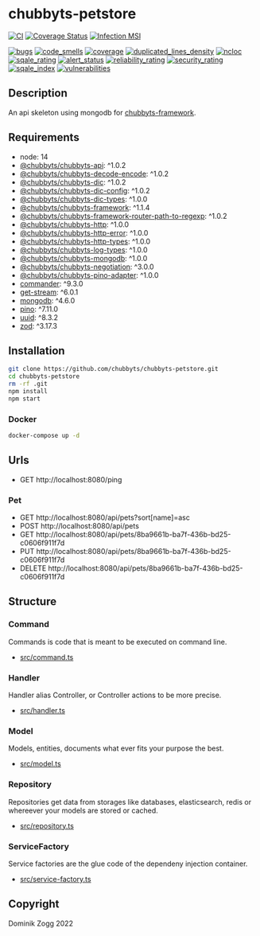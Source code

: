 # chubbyts-petstore

[![CI](https://github.com/chubbyts/chubbyts-petstore/workflows/CI/badge.svg?branch=master)](https://github.com/chubbyts/chubbyts-petstore/actions?query=workflow%3ACI)
[![Coverage Status](https://coveralls.io/repos/github/chubbyts/chubbyts-petstore/badge.svg?branch=master)](https://coveralls.io/github/chubbyts/chubbyts-petstore?branch=master)
[![Infection MSI](https://badge.stryker-mutator.io/github.com/chubbyts/chubbyts-petstore/master)](https://dashboard.stryker-mutator.io/reports/github.com/chubbyts/chubbyts-petstore/master)

[![bugs](https://sonarcloud.io/api/project_badges/measure?project=chubbyts_chubbyts-petstore&metric=bugs)](https://sonarcloud.io/dashboard?id=chubbyts_chubbyts-petstore)
[![code_smells](https://sonarcloud.io/api/project_badges/measure?project=chubbyts_chubbyts-petstore&metric=code_smells)](https://sonarcloud.io/dashboard?id=chubbyts_chubbyts-petstore)
[![coverage](https://sonarcloud.io/api/project_badges/measure?project=chubbyts_chubbyts-petstore&metric=coverage)](https://sonarcloud.io/dashboard?id=chubbyts_chubbyts-petstore)
[![duplicated_lines_density](https://sonarcloud.io/api/project_badges/measure?project=chubbyts_chubbyts-petstore&metric=duplicated_lines_density)](https://sonarcloud.io/dashboard?id=chubbyts_chubbyts-petstore)
[![ncloc](https://sonarcloud.io/api/project_badges/measure?project=chubbyts_chubbyts-petstore&metric=ncloc)](https://sonarcloud.io/dashboard?id=chubbyts_chubbyts-petstore)
[![sqale_rating](https://sonarcloud.io/api/project_badges/measure?project=chubbyts_chubbyts-petstore&metric=sqale_rating)](https://sonarcloud.io/dashboard?id=chubbyts_chubbyts-petstore)
[![alert_status](https://sonarcloud.io/api/project_badges/measure?project=chubbyts_chubbyts-petstore&metric=alert_status)](https://sonarcloud.io/dashboard?id=chubbyts_chubbyts-petstore)
[![reliability_rating](https://sonarcloud.io/api/project_badges/measure?project=chubbyts_chubbyts-petstore&metric=reliability_rating)](https://sonarcloud.io/dashboard?id=chubbyts_chubbyts-petstore)
[![security_rating](https://sonarcloud.io/api/project_badges/measure?project=chubbyts_chubbyts-petstore&metric=security_rating)](https://sonarcloud.io/dashboard?id=chubbyts_chubbyts-petstore)
[![sqale_index](https://sonarcloud.io/api/project_badges/measure?project=chubbyts_chubbyts-petstore&metric=sqale_index)](https://sonarcloud.io/dashboard?id=chubbyts_chubbyts-petstore)
[![vulnerabilities](https://sonarcloud.io/api/project_badges/measure?project=chubbyts_chubbyts-petstore&metric=vulnerabilities)](https://sonarcloud.io/dashboard?id=chubbyts_chubbyts-petstore)

## Description

An api skeleton using mongodb for [chubbyts-framework][6].

## Requirements

 * node: 14
 * [@chubbyts/chubbyts-api][1]: ^1.0.2
 * [@chubbyts/chubbyts-decode-encode][2]: ^1.0.2
 * [@chubbyts/chubbyts-dic][3]: ^1.0.2
 * [@chubbyts/chubbyts-dic-config][4]: ^1.0.2
 * [@chubbyts/chubbyts-dic-types][5]: ^1.0.0
 * [@chubbyts/chubbyts-framework][6]: ^1.1.4
 * [@chubbyts/chubbyts-framework-router-path-to-regexp][7]: ^1.0.2
 * [@chubbyts/chubbyts-http][8]: ^1.0.0
 * [@chubbyts/chubbyts-http-error][9]: ^1.0.0
 * [@chubbyts/chubbyts-http-types][10]: ^1.0.0
 * [@chubbyts/chubbyts-log-types][11]: ^1.0.0
 * [@chubbyts/chubbyts-mongodb][12]: ^1.0.0
 * [@chubbyts/chubbyts-negotiation][13]: ^3.0.0
 * [@chubbyts/chubbyts-pino-adapter][14]: ^1.0.0
 * [commander][15]: ^9.3.0
 * [get-stream][16]: ^6.0.1
 * [mongodb][17]: ^4.6.0
 * [pino][18]: ^7.11.0
 * [uuid][19]: ^8.3.2
 * [zod][20]: ^3.17.3

## Installation

```sh
git clone https://github.com/chubbyts/chubbyts-petstore.git
cd chubbyts-petstore
rm -rf .git
npm install
npm start
```

### Docker

```sh
docker-compose up -d
```

## Urls

* GET http://localhost:8080/ping

### Pet

* GET http://localhost:8080/api/pets?sort[name]=asc
* POST http://localhost:8080/api/pets
* GET http://localhost:8080/api/pets/8ba9661b-ba7f-436b-bd25-c0606f911f7d
* PUT http://localhost:8080/api/pets/8ba9661b-ba7f-436b-bd25-c0606f911f7d
* DELETE http://localhost:8080/api/pets/8ba9661b-ba7f-436b-bd25-c0606f911f7d

## Structure

### Command

Commands is code that is meant to be executed on command line.

 * [src/command.ts][30]

### Handler

Handler alias Controller, or Controller actions to be more precise.

 * [src/handler.ts][31]

### Model

Models, entities, documents what ever fits your purpose the best.

 * [src/model.ts][32]

### Repository

Repositories get data from storages like databases, elasticsearch, redis or whereever your models are stored or cached.

 * [src/repository.ts][33]

### ServiceFactory

Service factories are the glue code of the dependeny injection container.

 * [src/service-factory.ts][34]

## Copyright

Dominik Zogg 2022

[1]: https://www.npmjs.com/package/@chubbyts/chubbyts-api
[2]: https://www.npmjs.com/package/@chubbyts/chubbyts-decode-encode
[3]: https://www.npmjs.com/package/@chubbyts/chubbyts-dic
[4]: https://www.npmjs.com/package/@chubbyts/chubbyts-dic-config
[5]: https://www.npmjs.com/package/@chubbyts/chubbyts-dic-types
[6]: https://www.npmjs.com/package/@chubbyts/chubbyts-framework
[7]: https://www.npmjs.com/package/@chubbyts/chubbyts-framework-router-path-to-regexp
[8]: https://www.npmjs.com/package/@chubbyts/chubbyts-http
[9]: https://www.npmjs.com/package/@chubbyts/chubbyts-http-error
[10]: https://www.npmjs.com/package/@chubbyts/chubbyts-http-types
[11]: https://www.npmjs.com/package/@chubbyts/chubbyts-log-types
[12]: https://www.npmjs.com/package/@chubbyts/chubbyts-mongodb
[13]: https://www.npmjs.com/package/@chubbyts/chubbyts-negotiation
[14]: https://www.npmjs.com/package/@chubbyts/chubbyts-pino-adapter
[15]: https://www.npmjs.com/package/commander
[16]: https://www.npmjs.com/package/get-stream
[17]: https://www.npmjs.com/package/mongodb
[18]: https://www.npmjs.com/package/pino
[19]: https://www.npmjs.com/package/uuid
[20]: https://www.npmjs.com/package/zod

[30]: src/command.ts
[31]: src/handler.ts
[32]: src/model.ts
[33]: src/repository.ts
[34]: src/service-factory.ts
